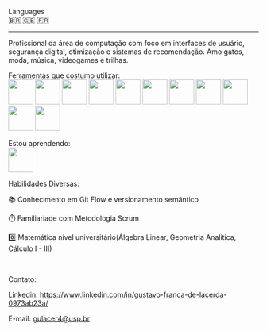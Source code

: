 Languages
<br>
🇧🇷 🇬🇧 🇫🇷
<br>
<hr>

Profissional da área de computação com foco em interfaces de usuário, segurança digital, otimização e sistemas de recomendação. Amo gatos, moda, música, videogames e trilhas.

Ferramentas que costumo utilizar:
<br>
<img src="https://cdn.jsdelivr.net/gh/devicons/devicon/icons/html5/html5-original.svg" width="50" height="50" /> <img src="https://cdn.jsdelivr.net/gh/devicons/devicon/icons/css3/css3-original.svg" width="50" height="50" /> <img src="https://cdn.jsdelivr.net/gh/devicons/devicon/icons/javascript/javascript-original.svg" width="50" height="50"/> <img src="https://cdn.jsdelivr.net/gh/devicons/devicon/icons/react/react-original.svg" width="50" height="50" /> <img src="https://cdn.jsdelivr.net/gh/devicons/devicon/icons/nodejs/nodejs-original-wordmark.svg" width="50" height="50"/> <img src="https://cdn.jsdelivr.net/gh/devicons/devicon/icons/mongodb/mongodb-original-wordmark.svg" width="50" height="50"/> <img src="https://cdn.jsdelivr.net/gh/devicons/devicon/icons/postgresql/postgresql-original-wordmark.svg" width="50" height="50" /> <img src="https://cdn.jsdelivr.net/gh/devicons/devicon/icons/jest/jest-plain.svg" width="50" height="50" /> <img src="https://cdn.jsdelivr.net/gh/devicons/devicon/icons/redis/redis-original.svg" width="50" height="50" /> <img src="https://cdn.jsdelivr.net/gh/devicons/devicon/icons/nestjs/nestjs-plain-wordmark.svg" width="50" height="50" /> <img src="https://cdn.jsdelivr.net/gh/devicons/devicon/icons/typescript/typescript-original.svg"  width="50" height="50"/>
          

Estou aprendendo:
<br>
<img src="https://cdn.jsdelivr.net/gh/devicons/devicon/icons/java/java-original.svg" width="50" height="50" />
          
          

Habilidades Diversas:

📚 Conhecimento em Git Flow e versionamento semântico

⏱️ Familiariade com Metodologia Scrum<br>

0️⃣ Matemática nível universitário(Álgebra Linear, Geometria Analítica, Cálculo I - III)

<br>

Contato:

Linkedin: https://www.linkedin.com/in/gustavo-franca-de-lacerda-0973ab23a/

E-mail: gulacer4@usp.br
          
          
          

<!--
**Cherrying55/Cherrying55** is a ✨ _special_ ✨ repository because its `README.md` (this file) appears on your GitHub profile.

Here are some ideas to get you started:

- 🔭 I’m currently working on ...
- 🌱 I’m currently learning ...
- 👯 I’m looking to collaborate on ...
- 🤔 I’m looking for help with ...
- 💬 Ask me about ...
- 📫 How to reach me: ...
- 😄 Pronouns: ...
- ⚡ Fun fact: ...
-->
